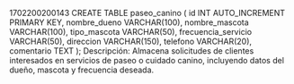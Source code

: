 1702200200143 
CREATE TABLE paseo_canino (
  id INT AUTO_INCREMENT PRIMARY KEY,
  nombre_dueno VARCHAR(100),
  nombre_mascota VARCHAR(100),
  tipo_mascota VARCHAR(50),
  frecuencia_servicio VARCHAR(50),
  direccion VARCHAR(150),
  telefono VARCHAR(20),
  comentario TEXT
);
Descripción:
Almacena solicitudes de clientes interesados en servicios de paseo o cuidado canino, incluyendo datos del dueño, mascota y frecuencia deseada.


